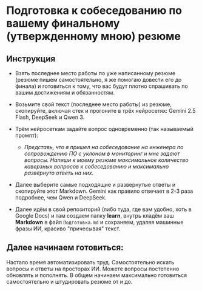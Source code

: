# Подготовка к собеседованию по вашему финальному (утвержденному мною) резюме

## Инструкция

- Взять последнее место работы по уже написанному резюме (резюме пишем самостоятельно, я же помогаю довести его до финала) и готовиться к тому, что вас будут плотно спрашивать по вашим достижениям и обязанностям.

- Возьмите свой текст (последнее место работы) из резюме, скопируйте, включая стек и прогоните в трёх нейросетях: Gemini 2.5 Flash, DeepSeek и Qwen 3.

- Трём нейросеткам задайте вопрос одновременно (так называемый промпт):

  - _Представь, что я пришел на собеседование на инженера по сопровождению ПО с уклоном в мониторинг и мне задают вопросы. Напиши к моему резюме максимальное количество каверзных вопросов к собеседованию и максимально развёрнуто ответь на них._

- Далее выберите самые подходящие и развернутые ответы и скопируйте этот Markdown. Gemini как правило отвечает в 2-3 раза подробнее, чем Qwen и DeepSeek. 

- Далее идём в свой репозиторий (либо туда, где вам удобно, хоть в Google Docs) и там создаем папку **learn**, внутрь кладём ваш **Markdown** в файл `Подготовка.md` и сохраняем, удаляя машинные фразы ИИ, красиво "причесывая" текст. 

## Далее начинаем готовиться:

Настало время автоматизировать труд. Самостоятельно искать вопросы и ответы на просторах ИИ. Можете вопросы постепенно обновлять и пополнять. В общем начинаем максимально готовиться самостоятельно и штудировать резюме от и до.
